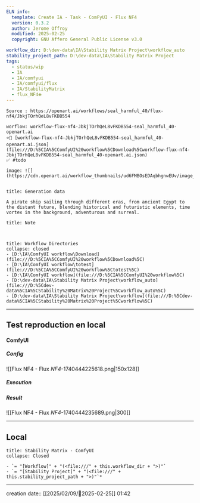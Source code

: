 ```yaml
---
ELN info:
  template: Create IA - Task - ComFyUI - Flux NF4
  version: 0.3.2
  author: Jerome Offroy
  modified: 2025-02-25
  copyright: GNU Affero General Public License v3.0

workflow_dir: D:\dev-data\IA\Stability Matrix Project\workflow_auto
stability_project_path: D:\dev-data\IA\Stability Matrix Project
tags:
  - status/wip
  - IA
  - IA/comfyui
  - IA/comfyui/flux
  - IA/StabilityMatrix
  - flux_NF4➕
---
```

```ad-tip
Source : https://openart.ai/workflows/seal_harmful_40/flux-nf4/JbkjTOrhQeL8vFKDB554

worflow: workflow-flux-nf4-JbkjTOrhQeL8vFKDB554-seal_harmful_40-openart.ai 
⭐🚧 [workflow-flux-nf4-JbkjTOrhQeL8vFKDB554-seal_harmful_40-openart.ai.json](file:///D:%5CIA%5CComfyUI%20workflow%5CDownload%5Cworkflow-flux-nf4-JbkjTOrhQeL8vFKDB554-seal_harmful_40-openart.ai.json)
✅ #todo 

image: ![](https://cdn.openart.ai/workflow_thumbnails/ud6FMBOsEDAqbhgnwEUv/image_rnLVBOHr_1723543947022_raw.jpg)


```

````ad-quote
title: Generation data

A pirate ship sailing through different eras, from ancient Egypt to the distant future, blending historical and futuristic elements, time vortex in the background, adventurous and surreal. 

````

```ad-note
title: Note

 

```
```ad-info
title: Workflow Directories
collapse: closed
- [D:\IA\ComfyUI workflow\Download](file:///D:%5CIA%5CComfyUI%20workflow%5CDownload%5C)
- [D:\IA\ComfyUI workflow\totest](file:///D:%5CIA%5CComfyUI%20workflow%5Ctotest%5C)
- [D:\IA\ComfyUI workflow](file:///D:%5CIA%5CComfyUI%20workflow%5C)
- [D:\dev-data\IA\Stability Matrix Project\workflow_auto](file:///D:%5Cdev-data%5CIA%5CStability%20Matrix%20Project%5Cworkflow_auto%5C)
- [D:\dev-data\IA\Stability Matrix Project\workflow](file:///D:%5Cdev-data%5CIA%5CStability%20Matrix%20Project%5Cworkflow%5C)
```


---

## Test reproduction en local


#### ComfyUI
##### Config
![[Flux NF4 - Flux _NF4_-1740444225618.png|150x128]]
##### Execution
##### Result

![[Flux NF4 - Flux _NF4_-1740444235689.png|300]]

---
## Local

```ad-tip
title: Stability Matrix - ComfyUI
collapse: Closed

- `= "[Workflow]" + "(<file:///" + this.workflow_dir + ">)"`
- `= "[Stability Project]" + "(<file:///" + this.stability_project_path + ">)"`*
```

---
creation date:: [[2025/02/09/📒2025-02-25]]  01:42

